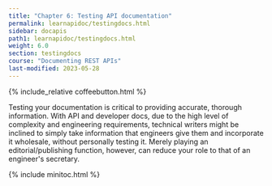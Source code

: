 ```yaml
---
title: "Chapter 6: Testing API documentation"
permalink: learnapidoc/testingdocs.html
sidebar: docapis
path1: learnapidoc/testingdocs.html
weight: 6.0
section: testingdocs
course: "Documenting REST APIs"
last-modified: 2023-05-28
---
```


{% include_relative coffeebutton.html %}

Testing your documentation is critical to providing accurate, thorough information. With API and developer docs, due to the high level of complexity and engineering requirements, technical writers might be inclined to simply take information that engineers give them and incorporate it wholesale, without personally testing it. Merely playing an editorial/publishing function, however, can reduce your role to that of an engineer's secretary.

{% include minitoc.html %}